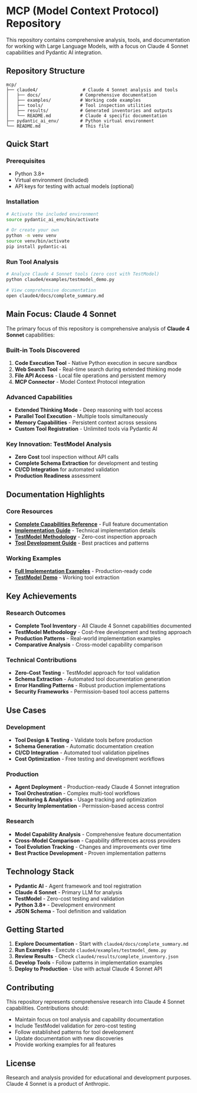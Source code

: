 # MCP (Model Context Protocol) Repository

This repository contains comprehensive analysis, tools, and documentation for working with Large Language Models, with a focus on Claude 4 Sonnet capabilities and Pydantic AI integration.

## Repository Structure

```
mcp/
├── claude4/                 # Claude 4 Sonnet analysis and tools
│   ├── docs/               # Comprehensive documentation
│   ├── examples/           # Working code examples
│   ├── tools/              # Tool inspection utilities
│   ├── results/            # Generated inventories and outputs
│   └── README.md           # Claude 4 specific documentation
├── pydantic_ai_env/        # Python virtual environment
└── README.md               # This file
```

## Quick Start

### Prerequisites
- Python 3.8+
- Virtual environment (included)
- API keys for testing with actual models (optional)

### Installation
```bash
# Activate the included environment
source pydantic_ai_env/bin/activate

# Or create your own
python -m venv venv
source venv/bin/activate
pip install pydantic-ai
```

### Run Tool Analysis
```bash
# Analyze Claude 4 Sonnet tools (zero cost with TestModel)
python claude4/examples/testmodel_demo.py

# View comprehensive documentation
open claude4/docs/complete_summary.md
```

## Main Focus: Claude 4 Sonnet

The primary focus of this repository is comprehensive analysis of **Claude 4 Sonnet** capabilities:

### Built-in Tools Discovered
1. **Code Execution Tool** - Native Python execution in secure sandbox
2. **Web Search Tool** - Real-time search during extended thinking mode
3. **File API Access** - Local file operations and persistent memory
4. **MCP Connector** - Model Context Protocol integration

### Advanced Capabilities
- **Extended Thinking Mode** - Deep reasoning with tool access
- **Parallel Tool Execution** - Multiple tools simultaneously  
- **Memory Capabilities** - Persistent context across sessions
- **Custom Tool Registration** - Unlimited tools via Pydantic AI

### Key Innovation: TestModel Analysis
- **Zero Cost** tool inspection without API calls
- **Complete Schema Extraction** for development and testing
- **CI/CD Integration** for automated validation
- **Production Readiness** assessment

## Documentation Highlights

### Core Resources
- **[Complete Capabilities Reference](claude4/docs/complete_capabilities.md)** - Full feature documentation
- **[Implementation Guide](claude4/docs/complete_summary.md)** - Technical implementation details
- **[TestModel Methodology](claude4/docs/testmodel_guide.md)** - Zero-cost inspection approach
- **[Tool Development Guide](claude4/docs/pydantic_ai_tools_guide.md)** - Best practices and patterns

### Working Examples
- **[Full Implementation Examples](claude4/examples/implementation_examples.py)** - Production-ready code
- **[TestModel Demo](claude4/examples/testmodel_demo.py)** - Working tool extraction

## Key Achievements

### Research Outcomes
- **Complete Tool Inventory** - All Claude 4 Sonnet capabilities documented
- **TestModel Methodology** - Cost-free development and testing approach
- **Production Patterns** - Real-world implementation examples
- **Comparative Analysis** - Cross-model capability comparison

### Technical Contributions
- **Zero-Cost Testing** - TestModel approach for tool validation
- **Schema Extraction** - Automated tool documentation generation
- **Error Handling Patterns** - Robust production implementations
- **Security Frameworks** - Permission-based tool access patterns

## Use Cases

### Development
- **Tool Design & Testing** - Validate tools before production
- **Schema Generation** - Automatic documentation creation
- **CI/CD Integration** - Automated tool validation pipelines
- **Cost Optimization** - Free testing and development workflows

### Production
- **Agent Deployment** - Production-ready Claude 4 Sonnet integration
- **Tool Orchestration** - Complex multi-tool workflows
- **Monitoring & Analytics** - Usage tracking and optimization
- **Security Implementation** - Permission-based access control

### Research
- **Model Capability Analysis** - Comprehensive feature documentation
- **Cross-Model Comparison** - Capability differences across providers
- **Tool Evolution Tracking** - Changes and improvements over time
- **Best Practice Development** - Proven implementation patterns

## Technology Stack

- **Pydantic AI** - Agent framework and tool registration
- **Claude 4 Sonnet** - Primary LLM for analysis
- **TestModel** - Zero-cost testing and validation
- **Python 3.8+** - Development environment
- **JSON Schema** - Tool definition and validation

## Getting Started

1. **Explore Documentation** - Start with `claude4/docs/complete_summary.md`
2. **Run Examples** - Execute `claude4/examples/testmodel_demo.py`
3. **Review Results** - Check `claude4/results/complete_inventory.json`
4. **Develop Tools** - Follow patterns in implementation examples
5. **Deploy to Production** - Use with actual Claude 4 Sonnet API

## Contributing

This repository represents comprehensive research into Claude 4 Sonnet capabilities. Contributions should:

- Maintain focus on tool analysis and capability documentation
- Include TestModel validation for zero-cost testing
- Follow established patterns for tool development
- Update documentation with new discoveries
- Provide working examples for all features

## License

Research and analysis provided for educational and development purposes. Claude 4 Sonnet is a product of Anthropic.